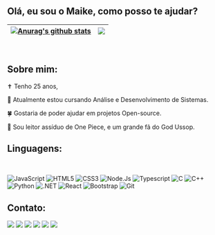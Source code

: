 ## Olá, eu sou o Maike, como posso te ajudar?

<a href="https://github.com/grietzmanna/github-readme-stats"><img align="center" src="https://github-readme-stats.vercel.app/api?username=grietzmann&show_icons=true&include_all_commits=true&theme=dracula&hide_border=true" alt="Anurag's github stats" /></a> | <a href="https://github.com/Mykel-k/github-readme-stats"><img align="center" src="https://github-readme-stats.vercel.app/api/top-langs/?username=Mykel-k&layout=compact&theme=dracula&hide_border=true" /></a> |
| ------------- | ------------- |

 <div style="display: inline_block"><br>
	
## Sobre mim:
	
✝️ Tenho 25 anos,
	
🧐 Atualmente estou cursando Análise e Desenvolvimento de Sistemas.
	
🍀 Gostaria de poder ajudar em projetos Open-source.

👊 Sou leitor assíduo de One Piece, e um grande fã do God Ussop.


## Linguagens:
	
<div style="display: inline_block"><br>

![JavaScript](https://img.shields.io/badge/JavaScript-ffcc00?style=for-the-badge&logo=javascript&logoColor=black)
![HTML5](https://img.shields.io/badge/HTML5-E34F26?style=for-the-badge&logo=html5&logoColor=black)
![CSS3](https://img.shields.io/badge/CSS3-1572B6?style=for-the-badge&logo=css3&logoColor=black)
![Node.Js](https://img.shields.io/badge/Node.js-43853D?style=for-the-badge&logo=node.js&logoColor=black)
![Typescript](https://img.shields.io/badge/TypeScript-007ACC?style=for-the-badge&logo=typescript&logoColor=black)
![C](https://img.shields.io/badge/C-0066ff?style=for-the-badge&logo=c&logoColor=black)
![C++](https://img.shields.io/badge/C%2B%2B-0000cc?style=for-the-badge&logo=c%2B%2B&logoColor=black)
![Python](https://img.shields.io/badge/Python-0033cc?style=for-the-badge&logo=python&logoColor=yellow)
![.NET](https://img.shields.io/badge/.NET-5C2D91?style=for-the-badge&logo=.net&logoColor=black)
![React](https://img.shields.io/badge/-React-3366cc?style=for-the-badge&logo=react&logoColor=black)
![Bootstrap](https://img.shields.io/badge/-Bootstrap-563D7C?style=for-the-badge&logo=bootstrap&logoColor=black)
![Git](https://img.shields.io/badge/-Git-black?style=for-the-badge&logo=git)
</div>
  
  ## Contato:
 
<div> 
<a href="https://www.linkedin.com/in/maikel-grutzmann/" target="_blank"><img src="https://img.shields.io/badge/-LinkedIn-%230077B5?style=for-the-badge&logo=linkedin&logoColor=black" target="_blank"></a> 
<a href = "mailto: myke.desenvolvedor@gmail.com"><img src="https://img.shields.io/badge/Gmail-e60000?style=for-the-badge&logo=gmail&logoColor=black" target="_blank"></a>
<a href = "mailto:maikel.grutzmann@hotmail.com"><img src="https://img.shields.io/badge/Outlook-0078D4?style=for-the-badge&logo=microsoft-outlook&logoColor=black" target="_blank"></a>
<a href="https://wa.me/555599111739?text=Olá,%20vi%20seu%20perfil%20no%20github,%20como%20voce%20está?" target="_blank"><img src="https://img.shields.io/badge/WhatsApp-048f29?style=for-the-badge&logo=whatsapp&logoColor=black" target="_blank"></a>
<a href="https://www.instagram.com/maikelseminsta/" target="_blank"><img src="https://img.shields.io/badge/-Instagram-ff0066?style=for-the-badge&logo=instagram&logoColor=black" target="_blank"></a>
<a href="https://twitter.com/mykegrutzmann" target="_blank"><img src="https://img.shields.io/badge/%20-TWITTER-blue?style=for-the-badge&logo=twitter&logoColor=black" target="_blank"></a>


</div>
